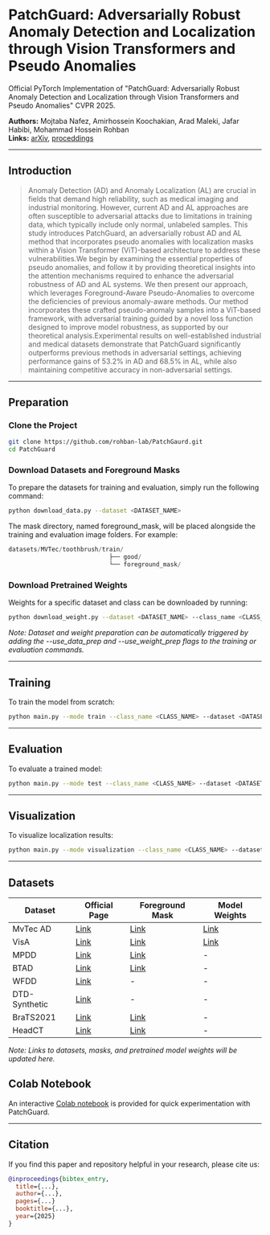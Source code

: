 # PatchGuard: Adversarially Robust Anomaly Detection and Localization through Vision Transformers and Pseudo Anomalies

Official PyTorch Implementation of "PatchGuard: Adversarially Robust Anomaly Detection and Localization through Vision Transformers and Pseudo Anomalies" CVPR 2025.

**Authors:** Mojtaba Nafez, Amirhossein Koochakian, Arad Maleki, Jafar Habibi, Mohammad Hossein Rohban  
**Links:** [arXiv](), [proceddings](https://openaccess.thecvf.com/content/CVPR2025/html/Nafez_PatchGuard_Adversarially_Robust_Anomaly_Detection_and_Localization_through_Vision_Transformers_CVPR_2025_paper.html)

---

## Introduction
> Anomaly Detection (AD) and Anomaly Localization (AL) are crucial in fields that demand high reliability, such as medical imaging and industrial monitoring. However, current AD and AL approaches are often susceptible to adversarial attacks due to limitations in training data, which typically include only normal, unlabeled samples. This study introduces PatchGuard, an adversarially robust AD and AL method that incorporates pseudo anomalies with localization masks within a Vision Transformer (ViT)-based architecture to address these vulnerabilities.We begin by examining the essential properties of pseudo anomalies, and follow it by providing theoretical insights into the attention mechanisms required to enhance the adversarial robustness of AD and AL systems. We then present our approach, which leverages Foreground-Aware Pseudo-Anomalies to overcome the deficiencies of previous anomaly-aware methods. Our method incorporates these crafted pseudo-anomaly samples into a ViT-based framework, with adversarial training guided by a novel loss function designed to improve model robustness, as supported by our theoretical analysis.Experimental results on well-established industrial and medical datasets demonstrate that PatchGuard significantly outperforms previous methods in adversarial settings, achieving performance gains of 53.2% in AD and 68.5% in AL, while also maintaining competitive accuracy in non-adversarial settings.

---

## Preparation

### Clone the Project
```bash
git clone https://github.com/rohban-lab/PatchGaurd.git
cd PatchGuard
```

### Download Datasets and Foreground Masks
To prepare the datasets for training and evaluation, simply run the following command:
```bash
python download_data.py --dataset <DATASET_NAME>
```
The mask directory, named foreground_mask, will be placed alongside the training and evaluation image folders. For example:
```swift
datasets/MVTec/toothbrush/train/
                            ├── good/
                            └── foreground_mask/
```

### Download Pretrained Weights
Weights for a specific dataset and class can be downloaded by running:
```bash
python download_weight.py --dataset <DATASET_NAME> --class_name <CLASS_NAME> --checkpoint_dir <SAVE_DIR>

```

*Note: Dataset and weight preparation can be automatically triggered by adding the --use_data_prep and --use_weight_prep flags to the training or evaluation commands.*

---
## Training
To train the model from scratch:
```bash
python main.py --mode train --class_name <CLASS_NAME> --dataset <DATASET_NAME> --dataset_dir <DATASET_DIR> --epochs <NUM_EPOCHS>
```
---
## Evaluation
To evaluate a trained model:
```bash
python main.py --mode test --class_name <CLASS_NAME> --dataset <DATASET_NAME> --dataset_dir <DATASET_DIR> --step_test <NUM_ADV_STEPS> --epsilon_test <ADV_EPSILONS_SEQ> --checkpoint_dir <WEIGHT_DIR>
```
---
## Visualization
To visualize localization results:
```bash
python main.py --mode visualization --class_name <CLASS_NAME> --dataset <DATASET_NAME> --dataset_dir <DATASET_DIR> --epsilon_visualization <ADV_EPSILON> --step_visualization <NUM_ADV_STEPS> --checkpoint_dir <WEIGHT_DIR>
```
---



## Datasets
| Dataset       | Official Page                  | Foreground Mask             | Model Weights               |
|---------------|-------------------------------|----------------------------|----------------------------|
| MvTec AD  | [Link](https://www.mvtec.com/company/research/datasets/mvtec-ad/)                     | [Link](https://drive.google.com/drive/folders/1VHYcJUDja7o2xbYlh7YKYK_6EleizdoU?usp=drive_link)                  | [Link](https://drive.google.com/drive/folders/1Wn_1cE700ORpRmSfDzOfOpYyhAjxsyHr?usp=drive_link)                  |
| VisA | [Link](https://github.com/amazon-science/spot-diff)                     | [Link](https://drive.google.com/drive/folders/1IdLOXyMpi8dzhyeUV6cLOeW5LK4rIOfC?usp=drive_link)                  | [Link](https://drive.google.com/drive/folders/1_MYqikiJvTKp3z_ZHHVjViYF6Yn0oyVu?usp=drive_link)                  |
| MPDD | [Link](https://github.com/stepanje/MPDD)                     | [Link](https://drive.google.com/drive/folders/10JHKrilH8lBwqnM5HRfkt_LytankNJ_S?usp=drive_link)                  | -               |
| BTAD | [Link](https://github.com/pankajmishra000/VT-ADL)                     | [Link](https://drive.google.com/drive/folders/1LGtlVeFbgcC31cQeJnTWX-j2cTpLdsuf?usp=drive_link)                  | -              |
| WFDD | [Link](https://github.com/cqylunlun/GLASS?tab=readme-ov-file#dataset-release)                     | -                | -             |
|  DTD-Synthetic | [Link](https://openaccess.thecvf.com/content/WACV2023/html/Aota_Zero-Shot_Versus_Many-Shot_Unsupervised_Texture_Anomaly_Detection_WACV_2023_paper.html)                     | -                  | -              |
| BraTS2021 | [Link](http://braintumorsegmentation.org/)                     | [Link](https://drive.google.com/file/d/1viMafEbTR2HvMmWWxsrqd7yE9N3VR7FU/view?usp=drive_link)                  | -              |
| HeadCT | [Link](https://www.kaggle.com/datasets/felipekitamura/head-ct-hemorrhage)                     | [Link](https://drive.google.com/file/d/1XdUgdMYrfAFydROTWRdj5S14UQbnu725/view?usp=drive_link)                  | -               |


*Note: Links to datasets, masks, and pretrained model weights will be updated here.*

## Colab Notebook

 An interactive [Colab notebook](https://colab.research.google.com/drive/1Et4LPWpTfIsc3sS4y4nUlVRa1m_esKW3?usp=sharing) is provided for quick experimentation with PatchGuard.

---

## Citation
If you find this paper and repository helpful in your research, please cite us:
```bibtex
@inproceedings{bibtex_entry,
  title={...},
  author={...},
  pages={...}
  booktitle={...},
  year={2025}
}
```